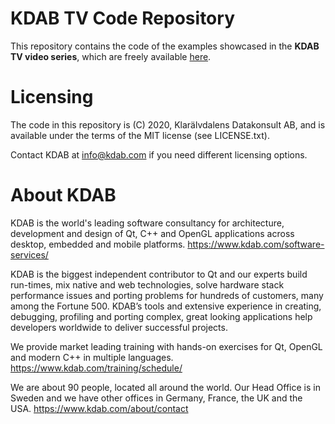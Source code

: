 # KDAB TV Code Repository

This repository contains the code of the examples showcased in the **KDAB TV video series**, which are freely available [here](https://www.kdab.com/kdabtv).


# Licensing

The code in this repository is (C) 2020, Klarälvdalens Datakonsult AB, and is available under the terms of the MIT license (see LICENSE.txt).

Contact KDAB at <info@kdab.com> if you need different licensing options.


# About KDAB

KDAB is the world's leading software consultancy for architecture, development and design of Qt, C++ and OpenGL applications across desktop, embedded and mobile platforms. https://www.kdab.com/software-services/

KDAB is the biggest independent contributor to Qt and our experts build run-times, mix native and web technologies, solve hardware stack performance issues and porting problems for hundreds of customers, many among the Fortune 500. KDAB’s tools and extensive experience in creating, debugging, profiling and porting complex, great looking applications help developers worldwide to deliver successful projects.

We provide market leading training with hands-on exercises for Qt, OpenGL and modern C++ in multiple languages. https://www.kdab.com/training/schedule/

We are about 90 people, located all around the world. Our Head Office is in Sweden and we have other offices in Germany, France, the UK and the USA. https://www.kdab.com/about/contact

